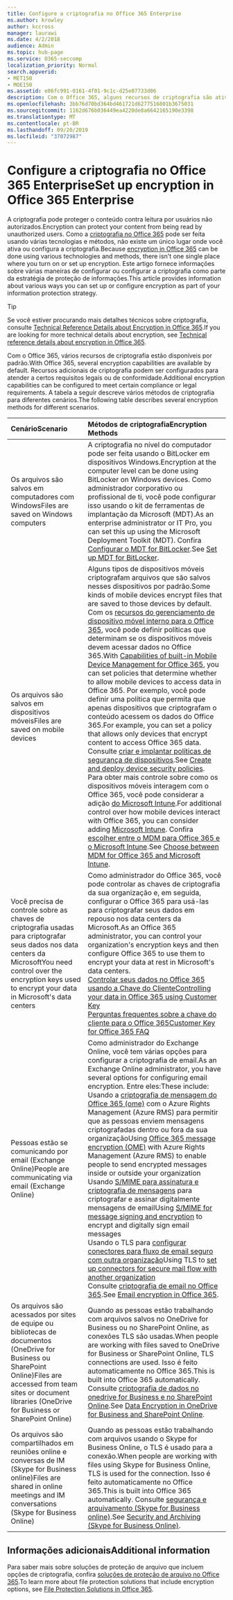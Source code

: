 ```yaml
---
title: Configure a criptografia no Office 365 Enterprise
ms.author: krowley
author: kccross
manager: laurawi
ms.date: 4/2/2018
audience: Admin
ms.topic: hub-page
ms.service: O365-seccomp
localization_priority: Normal
search.appverid:
- MET150
- MOE150
ms.assetid: e86fc991-0161-4f01-9c1c-d25e87733d06
description: Com o Office 365, alguns recursos de criptografia são ativados por padrão; outros recursos podem ser configurados para atender a certos requisitos legais ou de conformidade.
ms.openlocfilehash: 3bb76d70bd364bd461721d6277516801b3675031
ms.sourcegitcommit: 1162d676b036449ea4220de8a6642165190e3398
ms.translationtype: MT
ms.contentlocale: pt-BR
ms.lasthandoff: 09/20/2019
ms.locfileid: "37072987"
---
```

# <a name="set-up-encryption-in-office-365-enterprise"></a><span data-ttu-id="7abba-103">Configure a criptografia no Office 365 Enterprise</span><span class="sxs-lookup"><span data-stu-id="7abba-103">Set up encryption in Office 365 Enterprise</span></span>

<span data-ttu-id="7abba-104">A criptografia pode proteger o conteúdo contra leitura por usuários não autorizados.</span><span class="sxs-lookup"><span data-stu-id="7abba-104">Encryption can protect your content from being read by unauthorized users.</span></span> <span data-ttu-id="7abba-105">Como a [criptografia no Office 365](encryption.md) pode ser feita usando várias tecnologias e métodos, não existe um único lugar onde você ativa ou configura a criptografia.</span><span class="sxs-lookup"><span data-stu-id="7abba-105">Because [encryption in Office 365](encryption.md) can be done using various technologies and methods, there isn't one single place where you turn on or set up encryption.</span></span> <span data-ttu-id="7abba-106">Este artigo fornece informações sobre várias maneiras de configurar ou configurar a criptografia como parte da estratégia de proteção de informações.</span><span class="sxs-lookup"><span data-stu-id="7abba-106">This article provides information about various ways you can set up or configure encryption as part of your information protection strategy.</span></span>
  
> [!TIP]
> <span data-ttu-id="7abba-107">Se você estiver procurando mais detalhes técnicos sobre criptografia, consulte [Technical Reference Details about Encryption in Office 365](technical-reference-details-about-encryption.md).</span><span class="sxs-lookup"><span data-stu-id="7abba-107">If you are looking for more technical details about encryption, see [Technical reference details about encryption in Office 365](technical-reference-details-about-encryption.md).</span></span>
  
<span data-ttu-id="7abba-108">Com o Office 365, vários recursos de criptografia estão disponíveis por padrão.</span><span class="sxs-lookup"><span data-stu-id="7abba-108">With Office 365, several encryption capabilities are available by default.</span></span> <span data-ttu-id="7abba-109">Recursos adicionais de criptografia podem ser configurados para atender a certos requisitos legais ou de conformidade.</span><span class="sxs-lookup"><span data-stu-id="7abba-109">Additional encryption capabilities can be configured to meet certain compliance or legal requirements.</span></span> <span data-ttu-id="7abba-110">A tabela a seguir descreve vários métodos de criptografia para diferentes cenários.</span><span class="sxs-lookup"><span data-stu-id="7abba-110">The following table describes several encryption methods for different scenarios.</span></span>
  
|<span data-ttu-id="7abba-111">**Cenário**</span><span class="sxs-lookup"><span data-stu-id="7abba-111">**Scenario**</span></span>|<span data-ttu-id="7abba-112">**Métodos de criptografia**</span><span class="sxs-lookup"><span data-stu-id="7abba-112">**Encryption Methods**</span></span>|
|:-----|:-----|
|<span data-ttu-id="7abba-113">Os arquivos são salvos em computadores com Windows</span><span class="sxs-lookup"><span data-stu-id="7abba-113">Files are saved on Windows computers</span></span>  <br/> |<span data-ttu-id="7abba-114">A criptografia no nível do computador pode ser feita usando o BitLocker em dispositivos Windows.</span><span class="sxs-lookup"><span data-stu-id="7abba-114">Encryption at the computer level can be done using BitLocker on Windows devices.</span></span> <span data-ttu-id="7abba-115">Como administrador corporativo ou profissional de ti, você pode configurar isso usando o kit de ferramentas de implantação da Microsoft (MDT).</span><span class="sxs-lookup"><span data-stu-id="7abba-115">As an enterprise administrator or IT Pro, you can set this up using the Microsoft Deployment Toolkit (MDT).</span></span> <span data-ttu-id="7abba-116">Confira [Configurar o MDT for BitLocker](https://go.microsoft.com/fwlink/?linkid=849282).</span><span class="sxs-lookup"><span data-stu-id="7abba-116">See [Set up MDT for BitLocker](https://go.microsoft.com/fwlink/?linkid=849282).</span></span>  <br/> |
|<span data-ttu-id="7abba-117">Os arquivos são salvos em dispositivos móveis</span><span class="sxs-lookup"><span data-stu-id="7abba-117">Files are saved on mobile devices</span></span>  <br/> |<span data-ttu-id="7abba-118">Alguns tipos de dispositivos móveis criptografam arquivos que são salvos nesses dispositivos por padrão.</span><span class="sxs-lookup"><span data-stu-id="7abba-118">Some kinds of mobile devices encrypt files that are saved to those devices by default.</span></span> <span data-ttu-id="7abba-119">Com os [recursos do gerenciamento de dispositivo móvel interno para o Office 365](https://support.office.com/article/a1da44e5-7475-4992-be91-9ccec25905b0), você pode definir políticas que determinam se os dispositivos móveis devem acessar dados no Office 365.</span><span class="sxs-lookup"><span data-stu-id="7abba-119">With [Capabilities of built-in Mobile Device Management for Office 365](https://support.office.com/article/a1da44e5-7475-4992-be91-9ccec25905b0), you can set policies that determine whether to allow mobile devices to access data in Office 365.</span></span> <span data-ttu-id="7abba-120">Por exemplo, você pode definir uma política que permita que apenas dispositivos que criptografam o conteúdo acessem os dados do Office 365.</span><span class="sxs-lookup"><span data-stu-id="7abba-120">For example, you can set a policy that allows only devices that encrypt content to access Office 365 data.</span></span> <span data-ttu-id="7abba-121">Consulte [criar e implantar políticas de segurança de dispositivos](https://support.office.com/article/d310f556-8bfb-497b-9bd7-fe3c36ea2fd6).</span><span class="sxs-lookup"><span data-stu-id="7abba-121">See [Create and deploy device security policies](https://support.office.com/article/d310f556-8bfb-497b-9bd7-fe3c36ea2fd6).</span></span>  <br/> <span data-ttu-id="7abba-122">Para obter mais controle sobre como os dispositivos móveis interagem com o Office 365, você pode considerar a adição [do Microsoft Intune](https://aka.ms/qzln04).</span><span class="sxs-lookup"><span data-stu-id="7abba-122">For additional control over how mobile devices interact with Office 365, you can consider adding [Microsoft Intune](https://aka.ms/qzln04).</span></span> <span data-ttu-id="7abba-123">Confira [escolher entre o MDM para Office 365 e o Microsoft Intune](https://support.office.com/article/c93d9ab9-efb2-4349-9b93-30c30562ee22).</span><span class="sxs-lookup"><span data-stu-id="7abba-123">See [Choose between MDM for Office 365 and Microsoft Intune](https://support.office.com/article/c93d9ab9-efb2-4349-9b93-30c30562ee22).</span></span>  <br/> |
|<span data-ttu-id="7abba-124">Você precisa de controle sobre as chaves de criptografia usadas para criptografar seus dados nos data centers da Microsoft</span><span class="sxs-lookup"><span data-stu-id="7abba-124">You need control over the encryption keys used to encrypt your data in Microsoft's data centers</span></span>  <br/> | <span data-ttu-id="7abba-125">Como administrador do Office 365, você pode controlar as chaves de criptografia da sua organização e, em seguida, configurar o Office 365 para usá-las para criptografar seus dados em repouso nos data centers da Microsoft.</span><span class="sxs-lookup"><span data-stu-id="7abba-125">As an Office 365 administrator, you can control your organization's encryption keys and then configure Office 365 to use them to encrypt your data at rest in Microsoft's data centers.</span></span>  <br/> [<span data-ttu-id="7abba-126">Controlar seus dados no Office 365 usando a Chave do Cliente</span><span class="sxs-lookup"><span data-stu-id="7abba-126">Controlling your data in Office 365 using Customer Key</span></span>](controlling-your-data-using-customer-key.md) <br/> [<span data-ttu-id="7abba-127">Perguntas frequentes sobre a chave do cliente para o Office 365</span><span class="sxs-lookup"><span data-stu-id="7abba-127">Customer Key for Office 365 FAQ</span></span>](service-encryption-with-customer-key-faq.md) <br/> |
|<span data-ttu-id="7abba-128">Pessoas estão se comunicando por email (Exchange Online)</span><span class="sxs-lookup"><span data-stu-id="7abba-128">People are communicating via email (Exchange Online)</span></span>  <br/> | <span data-ttu-id="7abba-129">Como administrador do Exchange Online, você tem várias opções para configurar a criptografia de email.</span><span class="sxs-lookup"><span data-stu-id="7abba-129">As an Exchange Online administrator, you have several options for configuring email encryption.</span></span> <span data-ttu-id="7abba-130">Entre eles:</span><span class="sxs-lookup"><span data-stu-id="7abba-130">These include:</span></span>  <br/>  <span data-ttu-id="7abba-131">Usando a [criptografia de mensagem do Office 365 (ome)](set-up-new-message-encryption-capabilities.md) com o Azure Rights Management (Azure RMS) para permitir que as pessoas enviem mensagens criptografadas dentro ou fora da sua organização</span><span class="sxs-lookup"><span data-stu-id="7abba-131">Using [Office 365 message encryption (OME)](set-up-new-message-encryption-capabilities.md) with Azure Rights Management (Azure RMS) to enable people to send encrypted messages inside or outside your organization</span></span>  <br/>  <span data-ttu-id="7abba-132">Usando [S/MIME para assinatura e criptografia de mensagens](https://aka.ms/c6dozg) para criptografar e assinar digitalmente mensagens de email</span><span class="sxs-lookup"><span data-stu-id="7abba-132">Using [S/MIME for message signing and encryption](https://aka.ms/c6dozg) to encrypt and digitally sign email messages</span></span>  <br/>  <span data-ttu-id="7abba-133">Usando o TLS para [configurar conectores para fluxo de email seguro com outra organização](https://aka.ms/hs809p)</span><span class="sxs-lookup"><span data-stu-id="7abba-133">Using TLS to [set up connectors for secure mail flow with another organization](https://aka.ms/hs809p)</span></span> <br/>  <span data-ttu-id="7abba-134">Consulte [criptografia de email no Office 365](https://aka.ms/hic3f7).</span><span class="sxs-lookup"><span data-stu-id="7abba-134">See [Email encryption in Office 365](https://aka.ms/hic3f7).</span></span>  <br/> |
|<span data-ttu-id="7abba-135">Os arquivos são acessados por sites de equipe ou bibliotecas de documentos (OneDrive for Business ou SharePoint Online)</span><span class="sxs-lookup"><span data-stu-id="7abba-135">Files are accessed from team sites or document libraries (OneDrive for Business or SharePoint Online)</span></span>  <br/> |<span data-ttu-id="7abba-136">Quando as pessoas estão trabalhando com arquivos salvos no OneDrive for Business ou no SharePoint Online, as conexões TLS são usadas.</span><span class="sxs-lookup"><span data-stu-id="7abba-136">When people are working with files saved to OneDrive for Business or SharePoint Online, TLS connections are used.</span></span> <span data-ttu-id="7abba-137">Isso é feito automaticamente no Office 365.</span><span class="sxs-lookup"><span data-stu-id="7abba-137">This is built into Office 365 automatically.</span></span> <span data-ttu-id="7abba-138">Consulte [criptografia de dados no onedrive for Business e no SharePoint Online](https://go.microsoft.com/fwlink/?linkid=526379).</span><span class="sxs-lookup"><span data-stu-id="7abba-138">See [Data Encryption in OneDrive for Business and SharePoint Online](https://go.microsoft.com/fwlink/?linkid=526379).</span></span>  <br/> |
|<span data-ttu-id="7abba-139">Os arquivos são compartilhados em reuniões online e conversas de IM (Skype for Business online)</span><span class="sxs-lookup"><span data-stu-id="7abba-139">Files are shared in online meetings and IM conversations (Skype for Business Online)</span></span>  <br/> |<span data-ttu-id="7abba-140">Quando as pessoas estão trabalhando com arquivos usando o Skype for Business Online, o TLS é usado para a conexão.</span><span class="sxs-lookup"><span data-stu-id="7abba-140">When people are working with files using Skype for Business Online, TLS is used for the connection.</span></span> <span data-ttu-id="7abba-141">Isso é feito automaticamente no Office 365.</span><span class="sxs-lookup"><span data-stu-id="7abba-141">This is built into Office 365 automatically.</span></span> <span data-ttu-id="7abba-142">Consulte [segurança e arquivamento (Skype for Business online)](https://aka.ms/nuq4ws).</span><span class="sxs-lookup"><span data-stu-id="7abba-142">See [Security and Archiving (Skype for Business Online)](https://aka.ms/nuq4ws).</span></span>  <br/> |

## <a name="additional-information"></a><span data-ttu-id="7abba-143">Informações adicionais</span><span class="sxs-lookup"><span data-stu-id="7abba-143">Additional information</span></span>

<span data-ttu-id="7abba-144">Para saber mais sobre soluções de proteção de arquivo que incluem opções de criptografia, confira [soluções de proteção de arquivo no Office 365](https://www.microsoft.com/en-us/download/details.aspx?id=55523).</span><span class="sxs-lookup"><span data-stu-id="7abba-144">To learn more about file protection solutions that include encryption options, see [File Protection Solutions in Office 365](https://www.microsoft.com/en-us/download/details.aspx?id=55523).</span></span>